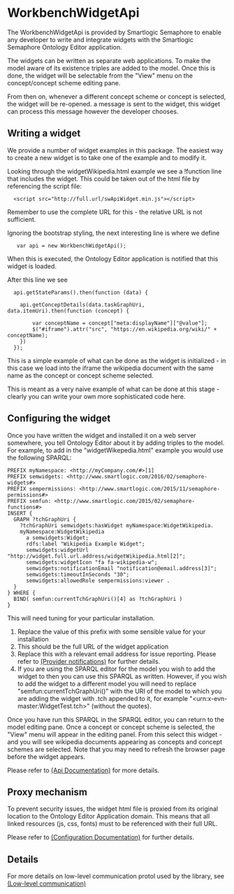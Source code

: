 # WorkbenchWidgetApi
  The WorkbenchWidgetApi is provided by Smartlogic Semaphore to enable any developer to write and integrate widgets with 
  the Smartlogic Semaphore Ontology Editor application.

  The widgets can be written as separate web applications. To make the model aware of its existence triples are added to the model. Once this is done, the widget will be selectable from the "View" menu on the concept/concept scheme editing pane.

  From then on, whenever a different concept scheme or concept is selected, the widget will be re-opened. a message is sent to the widget, this widget can process this message however the developer chooses.

## Writing a widget
  We provide a number of widget examples in this package. The easiest way to create a new widget is to take one of the example and to modify it.

  Looking through the widgetWikipedia.html example we see a !function line that includes the widget. This could be taken out of the html file by referencing the script file:

      <script src="http://full.url/swApiWidget.min.js"></script>
    
  Remember to use the complete URL for this - the relative URL is not sufficient.

  Ignoring the bootstrap styling, the next interesting line is where we define 
   
       var api = new WorkbenchWidgetApi();
    
   When this is executed, the Ontology Editor application is notified that this widget is loaded.

   After this line we see 

      api.getStateParams().then(function (data) {

      	api.getConceptDetails(data.taskGraphUri, data.itemUri).then(function (concept) {

      		var conceptName = concept["meta:displayName"]["@value"];
      		$("#iframe").attr("src", "https://en.wikipedia.org/wiki/" + conceptName);
	   	})
      });

  This is a simple example of what can be done as the widget is initialized - in this case we load into the iframe the wikipedia document with the same name as the concept or concept scheme selected. 

  This is meant as a very naive example of what can be done at this stage - clearly you can write your own more sophisticated code here.
 
## Configuring the widget ##

  Once you have written the widget and installed it on a web server somewhere, you tell Ontology Editor about it by adding triples to the model. For example, to add in the "widgetWikepedia.html" example you would use the following SPARQL:

    PREFIX myNamespace: <http://myCompany.com/#>[1] 
    PREFIX semwidgets: <http://www.smartlogic.com/2016/02/semaphore-widgets#> 
    PREFIX sempermissions: <http://www.smartlogic.com/2015/11/semaphore-permissions#>
    PREFIX semfun: <http://www.smartlogic.com/2015/02/semaphore-functions#>
    INSERT {
      GRAPH ?tchGraphUri {
        ?tchGraphUri semwidgets:hasWidget myNamespace:WidgetWikipedia.   
        myNamespace:WidgetWikipedia 
          a semwidgets:Widget;
          rdfs:label "Wikipedia Example Widget";
          semwidgets:widgetUrl "http://widget.full.url.address/widgetWikipedia.html[2]";
          semwidgets:widgetIcon "fa fa-wikipedia-w";
          semwidgets:notificationEmail "notification@email.address[3]";
          semwidgets:timeoutInSeconds "30";
          semwidgets:allowedRole sempermissions:viewer .
      }
    } WHERE {
      BIND( semfun:currentTchGraphUri()[4] as ?tchGraphUri )
    }
    
 This will need tuning for your particular installation.
   
1. Replace the value of this prefix with some sensible value for your installation
2. This should be the full URL of the widget application
3. Replace this with a relevant email address for issue reporting. Please refer to [(Provider notifications)](doc/ProviderNotifications.md) for further details.
4. If you are using the SPARQL editor for the model you wish to add the widget to then you can use this SPARQL as written.  However, if you wish to add the widget to a different model you will need to replace "semfun:currentTchGraphUri()" with the URI of the model to which you are adding the widget with .tch appended to it, for example "&lt;urn:x-evn-master:WidgetTest.tch&gt;" (without the quotes).

Once you have run this SPARQL in the SPARQL editor, you can return to the model editing pane. Once a concept or concept scheme is selected, the "View" menu will appear in the editing panel. From this select this widget - and you will see wikipedia documents appearing as concepts and concept schemes are selected.  Note that you may need to refresh the browser page before the widget appears.


Please refer to [(Api Documentation)](doc/ApiDocumentation.md) for more details.

## Proxy mechanism
  To prevent security issues, the widget html file is proxied from its original location to the Ontology Editor Application domain.
  This means that all linked resources (js, css, fonts) must to be referenced with their full URL.
   
Please refer to [(Configuration Documentation)](doc/Configuration.md) for further details.
 
## Details

For more details on low-level communication protol used by the library, see [(Low-level communication)](doc/Communication.md)

